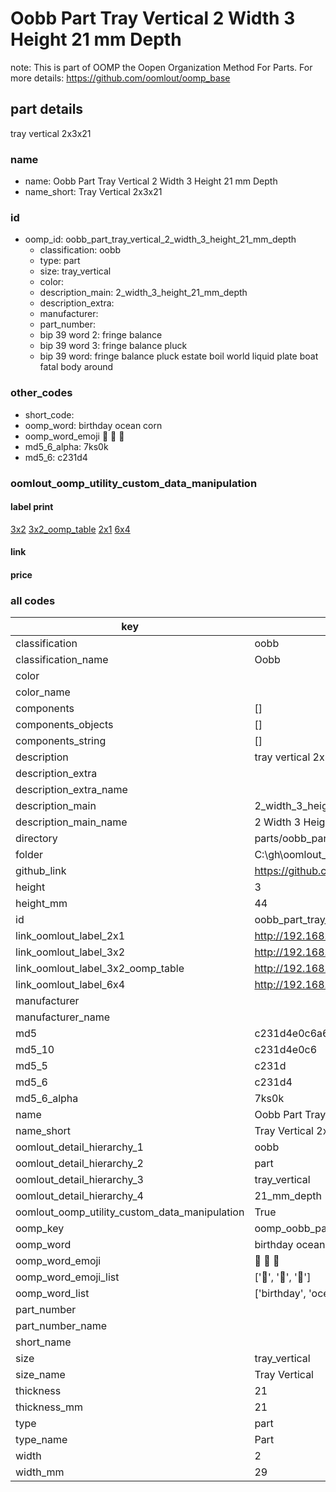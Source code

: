 # Oobb Part Tray Vertical 2 Width 3 Height 21 mm Depth  

note: This is part of OOMP the Oopen Organization Method For Parts. For more details: https://github.com/oomlout/oomp_base

##  part details
  



tray vertical 2x3x21



### name
* name: Oobb Part Tray Vertical 2 Width 3 Height 21 mm Depth
* name_short: Tray Vertical 2x3x21 
### id
* oomp_id: oobb_part_tray_vertical_2_width_3_height_21_mm_depth
  * classification: oobb
  * type: part
  * size: tray_vertical
  * color: 
  * description_main: 2_width_3_height_21_mm_depth
  * description_extra: 
  * manufacturer: 
  * part_number: 
  * bip 39 word 2: fringe balance
  * bip 39 word 3: fringe balance pluck
  * bip 39 word: fringe balance pluck estate boil world liquid plate boat fatal body around

### other_codes
* short_code: 
* oomp_word: birthday ocean corn
* oomp_word_emoji :birthday: :ocean: :corn:
* md5_6_alpha: 7ks0k
* md5_6: c231d4






### oomlout_oomp_utility_custom_data_manipulation
#### label print
[3x2](http://192.168.1.245:1112/?label=oomp%207ks0k)
[3x2_oomp_table](http://192.168.1.108:1112/?label=oomp%207ks0k)
[2x1](http://192.168.1.242:1112/?label=oomp%207ks0k)
[6x4](http://192.168.1.55:1112/?label=oomp%207ks0k)    

#### link

                              

#### price







### all codes 
| key | value |  
| --- | --- |  
| classification | oobb |  
| classification_name | Oobb |  
| color |  |  
| color_name |  |  
| components | [] |  
| components_objects | [] |  
| components_string | [] |  
| description | tray vertical 2x3x21 |  
| description_extra |  |  
| description_extra_name |  |  
| description_main | 2_width_3_height_21_mm_depth |  
| description_main_name | 2 Width 3 Height 21 mm Depth |  
| directory | parts/oobb_part_tray_vertical_2_width_3_height_21_mm_depth |  
| folder | C:\gh\oomlout_oobb_version_4_generated_parts\parts\oobb_part_tray_vertical_2_width_3_height_21_mm_depth |  
| github_link | https://github.com/oomlout/oomlout_oomp_part_src/tree/main/parts/oobb_part_tray_vertical_2_width_3_height_21_mm_depth |  
| height | 3 |  
| height_mm | 44 |  
| id | oobb_part_tray_vertical_2_width_3_height_21_mm_depth |  
| link_oomlout_label_2x1 | http://192.168.1.242:1112/?label=oomp%207ks0k |  
| link_oomlout_label_3x2 | http://192.168.1.245:1112/?label=oomp%207ks0k |  
| link_oomlout_label_3x2_oomp_table | http://192.168.1.108:1112/?label=oomp%207ks0k |  
| link_oomlout_label_6x4 | http://192.168.1.55:1112/?label=oomp%207ks0k |  
| manufacturer |  |  
| manufacturer_name |  |  
| md5 | c231d4e0c6a6304bf68c84d74d446ae8 |  
| md5_10 | c231d4e0c6 |  
| md5_5 | c231d |  
| md5_6 | c231d4 |  
| md5_6_alpha | 7ks0k |  
| name | Oobb Part Tray Vertical 2 Width 3 Height 21 mm Depth |  
| name_short | Tray Vertical 2x3x21  |  
| oomlout_detail_hierarchy_1 | oobb |  
| oomlout_detail_hierarchy_2 | part |  
| oomlout_detail_hierarchy_3 | tray_vertical |  
| oomlout_detail_hierarchy_4 | 21_mm_depth |  
| oomlout_oomp_utility_custom_data_manipulation | True |  
| oomp_key | oomp_oobb_part_tray_vertical_2_width_3_height_21_mm_depth |  
| oomp_word | birthday ocean corn |  
| oomp_word_emoji | :birthday: :ocean: :corn: |  
| oomp_word_emoji_list | [':birthday:', ':ocean:', ':corn:'] |  
| oomp_word_list | ['birthday', 'ocean', 'corn'] |  
| part_number |  |  
| part_number_name |  |  
| short_name |  |  
| size | tray_vertical |  
| size_name | Tray Vertical |  
| thickness | 21 |  
| thickness_mm | 21 |  
| type | part |  
| type_name | Part |  
| width | 2 |  
| width_mm | 29 |  
